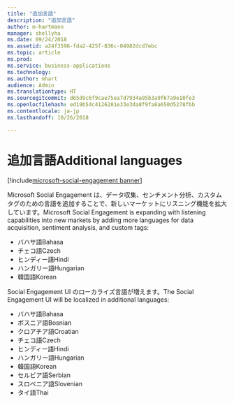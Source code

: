 ```yaml
---
title: "追加言語"
description: "追加言語"
author: m-hartmann
manager: shellyha
ms.date: 09/24/2018
ms.assetid: a24f3596-fda2-425f-836c-04982dcd7ebc
ms.topic: article
ms.prod: 
ms.service: business-applications
ms.technology: 
ms.author: mhart
audience: Admin
ms.translationtype: HT
ms.sourcegitcommit: d65d9c6f9cae75ea7d7934a95b3a9f67a9e10fe3
ms.openlocfilehash: ed19b54c4126281e33e3da8f9fa8a650d5278fbb
ms.contentlocale: ja-jp
ms.lasthandoff: 10/26/2018

---
```


#  <a name="additional-languages"></a><span data-ttu-id="55682-103">追加言語</span><span class="sxs-lookup"><span data-stu-id="55682-103">Additional languages</span></span>

[!include[microsoft-social-engagement banner](../includes/microsoft-social-engagement.md)]



<span data-ttu-id="55682-104">Microsoft Social Engagement は、データ収集、センチメント分析、カスタム タグのための言語を追加することで、新しいマーケットにリスニング機能を拡大しています。</span><span class="sxs-lookup"><span data-stu-id="55682-104">Microsoft Social Engagement is expanding with listening capabilities into new markets by adding more languages for data acquisition, sentiment analysis, and custom tags:</span></span> 

- <span data-ttu-id="55682-105">バハサ語</span><span class="sxs-lookup"><span data-stu-id="55682-105">Bahasa</span></span>
- <span data-ttu-id="55682-106">チェコ語</span><span class="sxs-lookup"><span data-stu-id="55682-106">Czech</span></span>
- <span data-ttu-id="55682-107">ヒンディー語</span><span class="sxs-lookup"><span data-stu-id="55682-107">Hindi</span></span>
- <span data-ttu-id="55682-108">ハンガリー語</span><span class="sxs-lookup"><span data-stu-id="55682-108">Hungarian</span></span> 
- <span data-ttu-id="55682-109">韓国語</span><span class="sxs-lookup"><span data-stu-id="55682-109">Korean</span></span> 

<span data-ttu-id="55682-110">Social Engagement UI のローカライズ言語が増えます。</span><span class="sxs-lookup"><span data-stu-id="55682-110">The Social Engagement UI will be localized in additional languages:</span></span>

- <span data-ttu-id="55682-111">バハサ語</span><span class="sxs-lookup"><span data-stu-id="55682-111">Bahasa</span></span>
- <span data-ttu-id="55682-112">ボスニア語</span><span class="sxs-lookup"><span data-stu-id="55682-112">Bosnian</span></span>
- <span data-ttu-id="55682-113">クロアチア語</span><span class="sxs-lookup"><span data-stu-id="55682-113">Croatian</span></span>
- <span data-ttu-id="55682-114">チェコ語</span><span class="sxs-lookup"><span data-stu-id="55682-114">Czech</span></span>
- <span data-ttu-id="55682-115">ヒンディー語</span><span class="sxs-lookup"><span data-stu-id="55682-115">Hindi</span></span>
- <span data-ttu-id="55682-116">ハンガリー語</span><span class="sxs-lookup"><span data-stu-id="55682-116">Hungarian</span></span> 
- <span data-ttu-id="55682-117">韓国語</span><span class="sxs-lookup"><span data-stu-id="55682-117">Korean</span></span> 
- <span data-ttu-id="55682-118">セルビア語</span><span class="sxs-lookup"><span data-stu-id="55682-118">Serbian</span></span>
- <span data-ttu-id="55682-119">スロベニア語</span><span class="sxs-lookup"><span data-stu-id="55682-119">Slovenian</span></span>
- <span data-ttu-id="55682-120">タイ語</span><span class="sxs-lookup"><span data-stu-id="55682-120">Thai</span></span>

